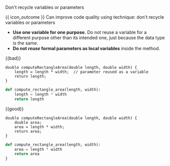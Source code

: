 <span id="title">Don't recycle variables or parameters</span>

<span id="prereqs"></span>

<span id="outcomes">{{ icon_outcome }} Can improve code quality using technique: don't recycle variables or parameters </span>

<div id="body">

* **Use one variable for one purpose.** Do not reuse a variable for a different purpose other than its intended one, just because the data type is the same.
* **Do not _reuse_ formal parameters as local variables** inside the method.

<box>

{{bad}}

<div class="alt-java">

```java{.no-line-numbers highlight-lines="1['length'],2[:6]"}
double computeRectangleArea(double length, double width) {
    length = length * width;  // parameter reused as a variable
    return length;
}
```
</div>
<div class="alt-python">

```python
def compute_rectangle_area(length, width):
    length = length * width
    return length
```

</div>

{{good}}

<div class="alt-java">

```java{.no-line-numbers}
double computeRectangleArea(double length, double width) {
    double area;
    area = length * width;
    return area;
}
```
</div>
<div class="alt-python">

```python
def compute_rectangle_area(length, width):
    area = length * width
    return area
}
```
</div>

</box>

</div>

<div id="extras">
</div>
